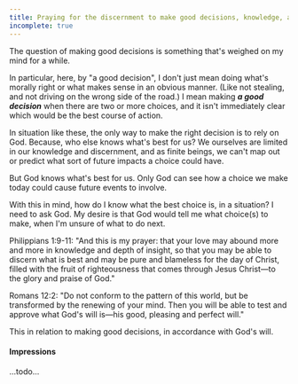 ```yaml
---
title: Praying for the discernment to make good decisions, knowledge, and depth of insight
incomplete: true
---
```

The question of making good decisions is something that's weighed on my mind for a while.

In particular, here, by "a good decision", I don't just mean doing what's morally right or what makes sense in an obvious manner. (Like not stealing, and not driving on the wrong side of the road.) I mean making ***a good decision*** when there are two or more choices, and it isn't immediately clear which would be the best course of action.

In situation like these, the only way to make the right decision is to rely on God. Because, who else knows what's best for us? We ourselves are limited in our knowledge and discernment, and as finite beings, we can't map out or predict what sort of future impacts a choice could have.

But God knows what's best for us. Only God can see how a choice we make today could cause future events to involve.

With this in mind, how do I know what the best choice is, in a situation? I need to ask God. My desire is that God would tell me what choice(s) to make, when I'm unsure of what to do next.



Philippians 1:9-11: "And this is my prayer: that your love may abound more and more in knowledge and depth of insight, so that you may be able to discern what is best and may be pure and blameless for the day of Christ, filled with the fruit of righteousness that comes through Jesus Christ—to the glory and praise of God."

Romans 12:2: "Do not conform to the pattern of this world, but be transformed by the renewing of your mind.
Then you will be able to test and approve what God's will is—his good, pleasing and perfect will."

This in relation to making good decisions, in accordance with God's will.

#### Impressions

...todo...
